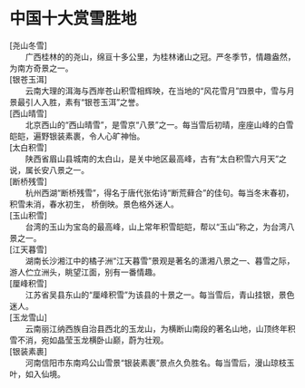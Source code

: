 # 中国十大赏雪胜地  

[尧山冬雪]  
&emsp;&emsp;广西桂林的的尧山，绵亘十多公里，为桂林诸山之冠。严冬季节，情趣盎然，为南方奇景之一。  
[银苍玉洱]  
&emsp;&emsp;云南大理的洱海与西岸苍山积雪相辉映，在当地的“风花雪月”四景中，雪与月景最引人入胜，素有“银苍玉洱”之誉。  
[西山晴雪]  
&emsp;&emsp;北京西山的“西山晴雪”，是雪京“八景”之一。每当雪后初晴，座座山峰的白雪皑皑，遍野银装素裹，令人心旷神怡。  
[太白积雪]  
&emsp;&emsp;陕西省眉山县城南的太白山，是关中地区最高峰，古有“太白积雪六月天”之说，属长安八景之一。  
[断桥残雪]  
&emsp;&emsp;杭州西湖“断桥残雪”，得名于唐代张佑诗“断荒藓合”的佳句。每当冬末春初，积雪未消，春水初生， 桥倒映。景色格外迷人。  
[玉山积雪]  
&emsp;&emsp;台湾的玉山为宝岛的最高峰，山上常年积雪皑皑，帮以“玉山”称之，为台湾八景之一。  
[江天暮雪]  
&emsp;&emsp;湖南长沙湘江中的橘子洲“江天暮雪”景观是著名的潇湘八景之一、暮雪之际，游人伫立洲头，眺望江面，别有一番情趣。  
[厘峰积雪]  
&emsp;&emsp;江苏省吴县东山的“厘峰积雪”为该县的十景之一。每当雪后，青山挂银，景色迷人。  
[玉龙雪山]  
&emsp;&emsp;云南丽江纳西族自治县西北的玉龙山，为横断山南段的著名山地，山顶终年积雪不消，宛如晶莹玉龙横卧山巅，蔚为壮观。  
[银装素裹]  
&emsp;&emsp;河南信阳市东南鸡公山雪景“银装素裹”景点久负胜名。每当雪后，漫山琼枝玉叶，如入仙境。  
